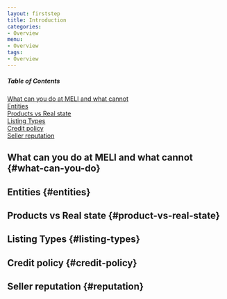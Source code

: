 ```yaml
---
layout: firststep
title: Introduction
categories: 
- Overview
menu:
- Overview
tags: 
- Overview
---
```


<div class="contents">
<h5>Table of Contents</h5>

<dl>
  <dt><a href="javascript:void(0)" onClick="goToByScroll('what-can-you-do')">What can you do at MELI and what cannot</a></dt>
  <dt><a href="javascript:void(0)" onClick="goToByScroll('entities')">Entities</a></dt>
  <dt><a href="javascript:void(0)" onClick="goToByScroll('product-vs-real-state')">Products vs Real state</a></dt>
  <dt><a href="javascript:void(0)" onClick="goToByScroll('listing-types')">Listing Types</a></dt>
  <dt><a href="javascript:void(0)" onClick="goToByScroll('credit-policy')">Credit policy</a></dt>
  <dt><a href="javascript:void(0)" onClick="goToByScroll('reputation')">Seller reputation</a></dt>
</dl>
</div>

## What can you do at MELI and what cannot {#what-can-you-do}





## Entities {#entities}






## Products vs Real state {#product-vs-real-state}





## Listing Types {#listing-types}





## Credit policy {#credit-policy}





## Seller reputation {#reputation}



